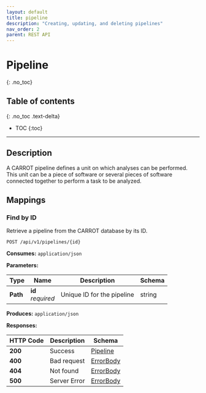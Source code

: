 ```yaml
---
layout: default
title: pipeline
description: "Creating, updating, and deleting pipelines"
nav_order: 2
parent: REST API
---
```


# Pipeline
{: .no_toc}

## Table of contents
{: .no_toc .text-delta}

* TOC 
{:toc}

---

## Description

A CARROT pipeline defines a unit on which analyses can be performed. This unit can be a piece of software or several pieces of software connected together to perform a task to be analyzed.

## Mappings

### Find by ID
Retrieve a pipeline from the CARROT database by its ID.

```http request
POST /api/v1/pipelines/{id}
```
**Consumes:** `application/json`

**Parameters:**

|Type|Name|Description|Schema|
|---|---|---|---|
|**Path**|**id** <br>*required*|Unique ID for the pipeline|string

**Produces:** `application/json`

**Responses:**

|HTTP Code|Description|Schema|
|---|---|---|
|**200**|Success|[Pipeline](/carrot/rest_api/schema#pipeline)|
|**400**|Bad request|[ErrorBody](/carrot/rest_api/schema#errorbody)|
|**404**|Not found|[ErrorBody](/carrot/rest_api/schema#errorbody)|
|**500**|Server Error|[ErrorBody](/carrot/rest_api/schema#errorbody)|
